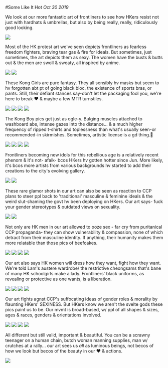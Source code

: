 #Some Like It Hot
*Oct 30 2019*

We look at our more fantastic art of frontliners to see how HKers resist not just with hardhats & umbrellas, but also by being really, really, ridiculously good looking.

![](images/thread40/t40-p1.jpg)

Most of the HK protest art we've seen depicts frontliners as fearless freedom fighters, braving tear gas & fire for ideals. But sometimes, just sometimes, the art depicts them as sexy. The women have the busts & butts out & the men are swoll & sweaty, all inspired by anime.

![](images/thread40/t40-p2.jpg)
![](images/thread40/t40-p3.jpg)

These Kong Girls are pure fantasy. They all sensibly hv masks but seem to hv forgotten abt pt of going black bloc, the existence of sports bras, or pants. Still, their defiant stances say-don't let the packaging fool you, we're here to break ♥ & maybe a few MTR turnstiles. 

![](images/thread40/t40-p4.jpg)
![](images/thread40/t40-p5.jpg)
![](images/thread40/t40-p1.jpg)
![](images/thread40/t40-p6.jpg)

The Kong Boy pics get just as ogle-y. Bulging muscles attached to washboard abs, intense gazes into the distance... & a much higher frequency of ripped t-shirts and toplessness than what's usually seen-or recommended-in skirmishes. Sometimes, artistic license is a gd thing.😬

![](images/thread40/t40-p7.jpg)
![](images/thread40/t40-p8.jpg)
![](images/thread40/t40-p9.jpg)
![](images/thread40/t40-p10.jpg)

Frontliners becoming new idols for this rebellious age is a relatively recent phenom & it's not- afaik- bcos HKers hv gotten hotter since Jun. More likely, it's bcos more artists from various backgrounds hv started to add their creations to the city's evolving gallery.

![](images/thread40/t40-p11.jpg)
![](images/thread40/t40-p12.jpg)

These rare glamor shots in our art can also be seen as reaction to CCP plans to steer ppl back to 'traditional' masculine & feminine ideals & the weird slut-shaming the govt hv been deploying on HKers. Our art says- fuck your gender stereotypes & outdated views on sexuality.

![](images/thread40/t40-p13.jpg)
![](images/thread40/t40-p14.jpg)

Not only are HK men in our art allowed to ooze sex - far cry from puritanical CCP propaganda- they can show vulnerability & compassion, none of which detract from their masculine identity. If anything, their humanity makes them more relatable than those pics of beefcakes. 

![](images/thread40/t40-p15.jpg)
![](images/thread40/t40-p16.jpg)
![](images/thread40/t40-p17.jpg)
![](images/thread40/t40-p18.jpg)

Our art also says HK women will dress how they want, fight how they want. We're told Lam's austere wardrobe/ the restrictive cheongsams that's bane of many HK schoolgirls make a lady. Frontliners' black uniforms, as revealing or protective as one wants, is a liberation.

![](images/thread40/t40-p19.jpg)
![](images/thread40/t40-p20.jpg)
![](images/thread40/t40-p21.jpg)
![](images/thread40/t40-p22.jpg)

Our art fights agnst CCP's suffocating ideas of gender roles & morality by flaunting HKers' SEXINESS. But HKers know we aren't the svelte gods these pics paint us to be. Our mvmt is broad-based, w/ ppl of all shapes & sizes, ages & races, genders & orientations involved. 

![](images/thread40/t40-p23.jpg)
![](images/thread40/t40-p24.jpg)
![](images/thread40/t40-p25.jpg)
![](images/thread40/t40-p26.jpg)

All different but still valid, important & beautiful. You can be a scrawny teenager on a human chain, butch woman manning supplies, man w/ crutches at a rally... our art sees us *all* as luminous beings, not becos of how we look but becos of the beauty in our ♥ & actions.

![](images/thread40/t40-p27.jpg)